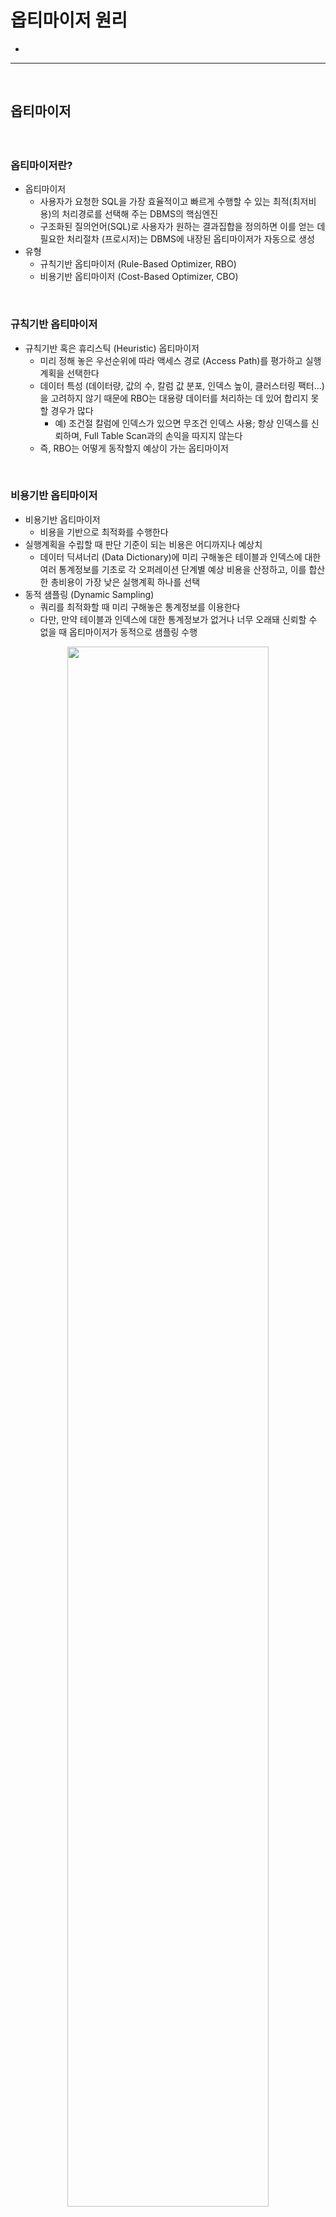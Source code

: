 # 옵티마이저 원리
> 
* 

<hr>
<br>

## 옵티마이저
#### 

<br>

### 옵티마이저란?
* 옵티마이저
  * 사용자가 요청한 SQL을 가장 효율적이고 빠르게 수행할 수 있는 최적(최저비용)의 처리경로를 선택해 주는 DBMS의 핵심엔진
  * 구조화된 질의언어(SQL)로 사용자가 원하는 결과집합을 정의하면 이를 얻는 데 필요한 처리절차 (프로시저)는 DBMS에 내장된 옵티마이저가 자동으로 생성
* 유형
  * 규칙기반 옵티마이저 (Rule-Based Optimizer, RBO)
  * 비용기반 옵티마이저 (Cost-Based Optimizer, CBO)

<br>

### 규칙기반 옵티마이저
* 규칙기반 혹은 휴리스틱 (Heuristic) 옵티마이저
  * 미리 정해 놓은 우선순위에 따라 액세스 경로 (Access Path)를 평가하고 실행계획을 선택한다
  * 데이터 특성 (데이터량, 값의 수, 칼럼 값 분포, 인덱스 높이, 클러스터링 팩터...)을 고려하지 않기 때문에 RBO는 대용량 데이터를 처리하는 데 있어 합리지 못할 경우가 많다
    * 예) 조건절 칼럼에 인덱스가 있으면 무조건 인덱스 사용; 항상 인덱스를 신뢰하며, Full Table Scan과의 손익을 따지지 않는다
  * 즉, RBO는 어떻게 동작할지 예상이 가는 옵티마이저

<br>

### 비용기반 옵티마이저
* 비용기반 옵티마이저
  * 비용을 기반으로 최적화를 수행한다
* 실행계획을 수립할 때 판단 기준이 되는 비용은 어디까지나 예상치
  * 데이터 딕셔너리 (Data Dictionary)에 미리 구해놓은 테이블과 인덱스에 대한 여러 통계정보를 기초로 각 오퍼레이션 단계별 예상 비용을 산정하고, 이를 합산한 총비용이 가장 낮은 실행계획 하나를 선택
* 동적 샘플링 (Dynamic Sampling)
  * 쿼리를 최적화할 때 미리 구해놓은 통계정보를 이용한다
  * 다만, 만약 테이블과 인덱스에 대한 통계정보가 없거나 너무 오래돼 신뢰할 수 없을 때 옵티마이저가 동적으로 샘플링 수행

<div align="center">
  <img width="80%" src="https://github.com/PoSungKim/development_study/assets/37537227/b0eb6d84-1e03-4879-9e8b-870dd920412a">
</div>

* Optimizer
  * Query Transformer
    * 사용자가 던진 SQL을 우선 최적화하기 쉬운 형태로 변환을 시도한다
  * Estimator
    * 쿼리 오퍼레이션 각 단계의 선택도(Selectity), 카디널리티 (Cardinality), 비용 (Cost)을 계산하고, 궁극적으로는 실행계획 전체에 대한 총 비용을 계산
  * Plan Generator
    * 하나의 쿼리를 수행하는 데 있어, 후보군이 될만한 실행계획들을 생성해내는 역할
* 스스로 학습하는 옵티마이저(Self-Learning Optimizer)
  * v$sql, v$sql_plan_statistics, v$sql_plan_statistics_all, v$sql_workarea 등에 SQL 별로 저장된 수많은 런타임 수행 통계를 보면 앞으로 옵티마이저의 발전 방향을 예상 가능
  * 옵티마이저는 지금까지 오브젝트 통계와 시스템 통계로부터 산정한 '예상' 비용만으로 실행계획을 수립했지만 앞으로는 예상치가 빗나갔을 때 이들 런타임 수행 통계를 보고 실행계획을 조정할 수도 있음

<br>

### 옵티마이저 모드 
* 모드 변경 가능 레벨
  * 시스템, 세션, 쿼리
  ```sql
  alter system set optimizer_mode = all_rows; -- 시스템 레벨 변경
  alter session set optmizer_mode = all_rows; -- 세션 레벨 변경
  select /*+ all_rows */ * from t where ...;  -- 쿼리 레벨 변경
  ```
* 모드
  * rule --> RBO
    * RBO 모드
  * all_rows --> CBO
    * 쿼리 최종 결과집합을 끝까지 Fetch하는 것을 전제로, 시스템 리소스 (I/O, CPU, 메모리 등)를 가장 적게 사용하는 실행계획 선택
    * DML 문장은 일부 데이터만 가공하고 멈출 수 없으므로 옵티마이저 모드에 상관없이 항상 all_rows 모드로 작동
      * select 문장도 union, minus 같은 집합(set) 연산자나 for update절을 사용하면 all_rows 모드로 작동
  * first_rows --> RBO + CBO
    * 전체 결과집합 중 일부 로우만 Fetch하다가 멈추는 것을 전제로, 가장 빠른 응답 속도를 낼 수 있는 실행계획을 선택
    * 사용자가 만약 끝까지 Fetch한다면, 오히려 더 많은 리소스를 사용하고 전체 수행 속도도 느려질 수 있다
    * 비용과 규칙을 혼합한 옵티마이저이기 때문에, 규칙에 따르다보면, 손익분기점 (Table Full Scan vs Index Full Scan)을 고려하지 못하고, 무조건 Index Full Scan을 탈 수가 있다
    ```sql
    -- TABLE ACCESS FULL
    select /*+ all_rows */ * from t_emp
    where  sal >= 5000
    order by empno, no;
    ```
    ```sql
    -- INDEX FULL SCAN > TABLE ACCESS BY INDEX ROWID
    select /*+ first_rows */ * from t_emp
    where  sal >= 5000
    order by empno, no;
    ```
  * first_rows_n --> CBO
    * 사용자가 처음 n개 로우만 Fetch하는 것을 전제로, 가장 빠른 응답 속도를 낼 수 있는 실행계획을 선택
    * 세팅 방법
      ```sql
      alter session set optimizer_mode = first_rows_100 -- first_rows_1, first_rows_10, first_rows_100, first_rows_1000
      ``` 
      ```sql
      select /*+ first_rows(100) */ * from t where ...;
      ```
    * CBO이기 때문에, 읽을 데이터가 적을 때는 인덱스, 읽을 데이터가 많을 때는 테이블
      ```sql
      -- Index Full Scan > Table Access By Index Rowid
      select /*+ first_rows(10) */ * from t_emp
      where  sal >= 2000
      order by empno, no;
      ```
      ```sql
      -- Table Access Full > Sort Order By
      select /*+ first_rows(100) */ * from t_emp
      where  sal >= 2000
      order by empno, no;
      ```  
  * CHOOSE
    * 액세스되는 테이블 중 적어도 하나에 통계정보가 있다면 CBO, 그중에서도 all_rows 모드를 선택; 어느 테이블에도 통계정보가 없으면 RBO 선택
* 옵티마이저 모드 선택
  * 과거의 컨벤션 
    * OLTP : first_rows
    * OLAP : all_rows
  * 요즘의 컨벤션
    * OLTP : all_rows
    * OLAP : all_rows
  * OLTP가 all_rows로 바뀐 이유
    * 요즘은 오픈 커서를 사용하지 않고, rownum 등을 활용하여 페이징처리 한다
    * 페이징처리는 전체 결과집합에서 특정 건수만 fetch하는게 아니라, 전체결과집합 자체를 작게 만들어서 모두 fetch하는 형태이기 때문에 all_rows가 적합하다

<br>
<hr>
<br>

## 옵티마이저 행동에 영향을 미치는 요소
#### 

<br>

### SQL과 연산자 형태
* 동일한 결과집합을 갖는 SQL이더라도, 작성된 형태 또는 사용한 연산자 (=, in, like, between, 부등호 등)를 사용했는지에 따라 영향도가 있을 수 있다

<br>

### 인덱스, IOT, 클러스터링, 파티셔닝, MV 등 옵티마이징 팩터
* 동일한 쿼리더라도, 구성도에 따라 실행계획과 성능이 크게 달라진다

<br>

### 제약 설정 : PK, FK, Not Null, Check
* 데이터베이스가 논리적으로 의미 있는 자료만을 포함하도록 하는 데이터 무결성 규칙
  * 개체 무결성 (Entity Integrity)
  * 참조 무결성 (Referential Integrity)
  * 도메인 무결성 (Domain Integrity)
  * 사용자 정의 무결성 (또는 업무 제약 조건) 
* PK 제약과 옵티마이저

  ```sql
  select sum(주문수량), sum(주문금액), count(*), count(distinct 고객번호)
  from   주문
  where  고객번호 in (select 고객번호 from 고객
                    where  가입일자 >= trunc(add_months(sysdate, -12))
  and    주문일자 <= trunc(add_months(sysdate, -1));  
  ```
  
  * 서브쿼리 Unnesting, 수정 가능 조인 뷰 (Updatable Join View)
* FK 제약과 옵티마이저
  * 조인 제거 (Join Elimination), Reference 파티셔닝
* Not Null 제약과 옵티마이저

  ```sql
  select deptno, count(*) from emp group by deptno;
  ```
  
  * deptno 칼럼이 Not Null이고 Index가 있다면, Index Full Scan 혹은 Index Fast Full Scan
  * deptno 칼럼이 Not Null이 아니면, Table Full Scan
* Check 제약과 옵티마이저

  ```sql
  alter table emp modify sal check (sal <= 5000);
  ```
  ```sql
  select * from emp where sal > 5000;
  ```
  ```
  Rows   Row Source Operation
  ----   -------------------------------------------
  0      FILTER
  1        TABLE ACCESS FULL EMP
  ```

<br>

### 옵티마이저 힌트
* 옵티마이저는 아래와 같은 경우가 아니면 힌트를 가장 우선적으로 따른다
  * 문법적으로 맞지 않게 힌트를 기술
  * 잘못된 참조 사용 (없는 테이블이나 별칭)
  * 의미적으로 맞지 않게 힌트를 기술 (unnest와 push_subq 함께 사용)
  * 논리적으로 불가능한 액세스 경로 (등치조건인데 Hash Join 유도, Nullable 칼럼에 인덱스를 통한 전체 건수 count 유도)
  * 버그
* 옵티마지어는 기본적으로 힌트의 내용을 먼저 따르고 남은 부분만을 자신의 판단에 따라 최적화한다

  ```sql
  select /*+ ordered */ count(*)
  from   t1, t2, t3, t4, t5
  where  t1.a = ...;
  ```

<br>

### 통계정보 : 오브젝트 통계, 시스템 통계
* CBO의 모든 판단 기준은 통계정보

<br>

### 옵티마이저 관련 파라미터
* 모든 조건이 동일하나, 오라클 버전을 업그레이드하면 옵티마이저가 다르게 작동할 수 있다
* 옵티마지어 관련 파라미터 

  ```sql
  select name, value, isdefault, default_value
  from   v$sys_optimizer_env;
  ```
  
  ```sql
  alter system set optimizer_features_enable = "9.2.0.4";
  ```

<br>

### DBMS 버전과 종류
* 같은 SQL도 DBMS 종류 (Oracle, SQL Server, Sybase, DB2)에 따라 내부적으로 처리하는 방식이 다르다

  ```sql
  select max(empno) from emp;
  ```
  
  ```sql
  select min(empno) mn, max(empno) mx from emp;
  ```

* M쪽 집합을 기준으로 1쪽 집합과 Outer조인하면 결과 건수는 M쪽 힙합으로 고정된다
  * 조인 조인 외에 어디에도 1쪽 집합을 참조하지 않는다면 1쪽 집합과는 조인 액세스를 하지 않아도 된다
    * 1쪽 테이블 조인 칼럼에 PK가 설정돼 있어야 하는 조건이 붙는다
  * 이런 기능이 Join Elimination, Table Elimination

  ```sql
  select e.empno, e.ename, e.sal, e.hiredate
  from   emp e, dept d
  where  d.deptno(+) = e.deptno;
  ```

  ```
  Rows   Row Source Operation
  ----   -------------------------------------------
  14     TABLE ACCESS FULL EMP
  ```
  
<br>
<hr>
<br>

## 옵티마이저의 한계
#### 옵티마이저가 절대 완벽할 수 없으며, 여러 가지 제약과 한계점들을 극복하며 발전해 나가는 과정 속에 있다

<br>

### 자동 튜닝 옵티마이저
* 온라인 (런타임) 옵티마이저 vs 오프라인 (자동 튜닝) 옵티마이저
  * 온라인 : 보통 아는 옵티마이저
  * 오프라인 : 통계를 분석하고, SQL 프로파일링 (Profiling)을 실시하며, 액세스 경로 및 SQL 구조 분석을 통해 SQL 튜닝 실시
* 자동 튜닝 옵티마이저는 동적 샘플링을 통해 부가적인 정보를 수집하고,부분적인 실행을 통해 에측치를 검증함으로써 잘못된 정보를 조정한다
  * 다만, 런타임 오티마이저보다 보다 긴 시간 (10분 정도)가 소요되기 때문에, OLTP 환경에서는 도입되기 어렵다

<br>

### 부족한 옵티마이징 팩터
* 옵티마이저는 주어진 환경에서 최선을 다할 뿐 적절한 옵티마이징 팩터를 제공하는 것은 개발자의 몫

<br>

### 부정확한 통계
* 현실적으로 100% 정확한 통계를 유지하기는 어렵다
  * 샘플링 방식, 칼럼 분포도, 통계 수집 주기 등 고려 필요
  
<br>

### 히스토그램의 한계
* 히스토그램 버킷 개수가 254개까지만 허용된다는 점도 옵티마이저에겐 중요한 제약사항
  * 높이균형 (height-balanced) 히스토그램을 사용하게 되므로 발생 빈도가 낮은 값들 (non-popular value)에 대한 정확한 분포를 반영할 수 없다

<br>

### 바인드 변수 사용 시 균등분포 가정
* 칼럼 히스토그램이 잇으면 옵티마이저가 그것을 가지고 조건절에 대한 선택도를 구한다
* 다만, 바인드 변수를 사용한 SQL에서는 옵티미이저가 균등분포를 가정하고 계산하기 때문에 무용지물이 된다
* 특히, OLTP 환경에서는 라이브러리 캐시를 피하기 위해 바인드 벼수를 적극 사용하는 것이 필수 권고사항이기 때문에, 바인드 변수를 사용해야 한다 

<br>

### 결합 선택도 산정의 어려움
* 조건절 칼럼이 서로 상관관계에 있으면 정확한 데이터 분포와 카디널리티를 산정하기 어렵다
  ```sql
  select * from 사원 where 직급 = '부장' and 연봉 >= 5000;
  ```
* 통계
  * 직급
    * 부장, 과장, 대리, 사원 (25%)
  * 연봉
    * >= 5000 (10%)
  * 추정치
    * 상단 쿼리의 조건에 부합하는 사원 수를 25(1000 * 0.25 * 0.1)명으로 추정한다
  * 실제값
    * 연봉 5000만원 이상의 사원들은 모두 부장으로 실제로는 10(1000 * 0.1)명이었다
* 고민 포인트
  * 조합이 기하급수적으로 증가하기 때문에 모든 칼럼 간 상관관계와 결합 선택도를 미리 저장하는 것은 불가능하다
  * 다만, 11g부터는 사용자가 지정한 칼럼들에 대해 결합 선택도를 미리 수집해 두는 기능을 제공하기 시작했다

<br>

### 비현실적인 가정
* 비현실적 가정 예시
  * Single Block I/O와 Multiblock I/O 비용을 같게 평가
  * 다른 세션이나 다른 쿼리문에 의해 데이터 블록들이 이미 버퍼 캐시에 캐싱돼 있을 가능성을 배제
* 보정 파라미터
  * optimizer_index_caching
  * optimizer_index_cost_adj

<br>

### 규칙에 의존하는 CBO
* 비용기반 옵티마이저라 하더라도 부분적으로 규칙에 의존한다
  * 원격 (remote) 테이블이나 External 테이블에 대해서는 카디널리티, 평균 행 길이, 블록 수, 그리고 각종 인덱스 관련 통계항목들에 대해 고정된 상수 값을 사용한다
  * 옵티마이저 모드를 first_rows로 설정했을 때, order by 소트를 ㅐ체할 인덱스가 있으면 무조건 인덱스를 사용하는 것도 좋은 예시
* 알파벳순 인덱스 선택 규칙
  * t_x01, t_x02의 예상 비용이 동일하다면, 옵티마이저는 이름순으로 t_x01을 택한다
  ```sql
  create table t
  as
  select rownum a, rownum b from dual
  connect by level <= 10000;

  create index t_x01 on t(a);

  create index t_x02 on t(b);

  exec dbms_stats.gather_table_stats(user, 't');
  ```
  ```sql
  set autotrace traceonly exp
  select * from t where a = 1 and b = 1;
  ```
  ```
  Id     Operation
  ----   -------------------------------------------
  0      SELECT STATEMENT
  1        TABLE ACCESS BY INDEX ROWID (T)
  2          INDEX RANGE SCAN (T_X01)
  ```
  ```sql
  alter index t_x01 rename to t_x03;
  select * from t where a = 1 and b = 1;
  ```
  ```
  Id     Operation
  ----   -------------------------------------------
  0      SELECT STATEMENT
  1        TABLE ACCESS BY INDEX ROWID (T)
  2          INDEX RANGE SCAN (T_X02)
  ```
  * ORDER_PK, ORDER_N01의 예상 비용이 동일하다면, 옵티마이저는 이름순으로 ORDER_N01을 택한다
  ```
  ORDER_PK : 고객번호 + 주문일자
  ORDER_N01 : 고객번호 + 배송일자
  ```
  ```sql
  where 고객번호 = :cust_no
  and   주문일자 = :ord_dt
  ```

<br>

### 하드웨어 성능 특성 
* 옵티마이저는 기본적으로 옵티마이저 개발팀이 사용한 하드웨어 사양에 맞추져 있다
  * 따라서, 실제 운영 시스템의 하드웨어 사양이 그것과 다를 때 옵티마이저가 잘못된 실행계획을 수립할 가능성이 높아진다
* 이를 해결하고자, 오라클 i9부터 시스템 통계를 수집하는 기능이 도입되었다
* 동적 실시간 최적화 (Dynamic Runtime Optimizations)
  * 하드웨어 성능 특성을 반영한 실행계획을 수립하더라도, 쿼리가 수행되는 당시의 시스템 부하 정도에 따라서 최적이 아닐 수 있다
  * 따라서, 시스템 부하에 따라 실행전략을 동적으로 조정하는 최적화 기법이 도입되고 있다
    * 쿼리가 수행되는 시점의 시스템 상태에 따라 하드웨어 리소스(CPU와 메모리)를 적절히 배분해 주는 것에 있다
    * 예시)
      * 시스템 부하 정도에 따라 병렬 쿼리의 프로세스 개수를 오라클이 동적으로 조절해 주는 기능
      * 9i부터 PGA 메모리 크기를 자동으로 조절해 주는 기능
      * 10g부터 SGA를 구성하는 서브 메모리 영역을 자동으로 조절해 주는 기능
  * 쿼리 최적화 : 단일 SQL문 성능 최적화
  * 동적 실시간 최적화 : 수많은 SQL이 동시에 수행되는 환경에서 시스템 전체 최적화

<br>
<hr>
<br>

## 통계정보 I
#### 실행계획을 수립할 때 CBO는 SQL 문장에서 액세스할 데이터 특성을 고려하기 위해 통계를 이용한다

<br>

### 테이블 통계
```sql
analyze table emp compute statistics for TABLE;
analyze table emp estimate statistics sample 5000 rows for TABLE;
analyze table emp estimate statistics sample 50 precent for TABLE;
```
* compute : 전수조사
* estimate : 표본조사

<br>

### 인덱스 통계 
* 기존 인덱스 및 테이블 케이스)
```sql
analyze INDEX emp_pk compute statistics;
analyze table emp compute statistics for ALL INDEXES;
analyze table emp compute statistics for TABLE for ALL INDEXES;

select *
from   dba_tables
where  owner = 'SCOTT'
and    table_name = 'EMP;
```
* 최초 생성 및 재성생 케이스)
```sql
create index emp_ename_idx on emp(ename) COMPUTE STATISTICS;
alter  index emp_ename_idx rebuild COMPUTE STATISTICS;

select *
from   dba_tables
where  owner = 'SCOTT'
and    table_name = 'EMP
and    index_name = 'EMP_PK';
```

<br>

### 칼럼 통계 
```sql
analyze table emp compute statistics for ALL COLUMNS SIZE 254;
analyze table emp compute statistics for COLUMNS ENAME SIZE 10, SAL SIZE 20;
analyze table emp compute statistics for COLUMNS SIZE 20 ENAME, SAL, HIREDATE;
```
```sql
analyze table emp compute statistics
for table
for all indexes
for all indexed columns size 254;
```
```sql
select *
from   dba_tables
where  owner = 'SCOTT'
and    table_name = 'EMP
and    index_name = 'EMP_PK';
```
 
<br>

### 시스템 통계
* 시스템 통계를 제대로 활용하려면 Workload 시스템 통계가 바람직하지만, 이를 수집하기 어려운 환경에서는 NoWorkLoad 시스템 통계를 사용한다
  * Workload 시스템 통계 : 실제 애플리케이션에서 발생하는 부하를 기준으로 각 항목의 통계치 측정
  * NoWorkLoad 시스템 통계 : 모든 데이터파일 중에서 오라클이 무작위로 I/O를 발생시켜 통계 수집
  * 즉, Workload/NoWorkLoad 시스템 통계 : 모두 시스템 부하가 있는 상태에서 수집되는 것이 바람직
* 항목
  * CPU 속도
  * 평균적인 Single Block I/O 속도
  * 평균적인 Multiblock I/O 속도
  * 평균적인 Multiblock I/O 속도
  * I/O 서브시스템의 최대 처리량 (Throughput)
  * 병렬 Slave의 평균적인 처리량 (Throughput)
  ```sql
  select sname, pname, pval1, pval2 from sys.aux_stats$;
  ```
* Workload 시스템 통계
  * 9i에서 도입된 Workload 시스템 통계 : 애플리케이션으로부터 일정 시간 동안 발생한 시스템 부하를 측정/보관함으로써 그 특성을 최적화 과정에 반영할 수 있게 한 기능
  * Workload 시스템 통계 수집 전략이 중요
    * 대표성 있는 시간대를 선택해 현 운영 서버에서 실제로 수집한 시스템 통계를 테스트 서버로 Export/Import 하고서 개발을 진행하면 된다

| 통계항목 | 설명                                                                                |
|----------|-------------------------------------------------------------------------------------|
| cpuspeed | 현재 시스템에서 단일 CPU가 초당 수행할 수 있는 표준 오퍼레이션 개수 (단위: 백만/초) |
| sreadtim | 평균적인 Single Block I/O 속도 (단위: ms = 1/1000초)                                |
| mreadtim | 평균적인 Multiblock I/O 속도 (단위: ms = 1/1000초)                                  |
| mbrc     | Multiblock I/O 방식을 사용할 때 평균적으로 읽은 블록 수                             |
| maxthr   | I/O 서브시스템의 최대 처리량 (단위: 바이트/초)                                      |
| slavethr | 병렬 Slave의 평균적인 처리량(단위: 바이트/초)                                       |

* NoWorkload 시스템 통계
  * Workload 시스템 통계가 수집되기 전까지 반영되는 NoWorkload 시스템 통계의 추정값
    * cpuspeed = cpuspeednw
    * mbrc = db_file_multiblock_read_count
    * sreadtim = ioseektim + db_block_size / iotfrspeed
    * mreadtim = ioseektim + mbrc * db_block_size / iotfrspeed
   
| 통계항목   | 기본 값                             | 설명                                                                                                                                                                                                                                                                    |
|------------|-------------------------------------|-------------------------------------------------------------------------------------------------------------------------------------------------------------------------------------------------------------------------------------------------------------------------|
| cpuspeednw | 데이터베이스 최초 기동 시 측정된 값 | NoWorkload 상태에서 측정된 CPU 속도 (단위: Millions/sec)                                                                                                                                                                                                                |
| ioseektim  | 10ms                                | I/O Seek Time을 뜻하며 데이터를 읽으려고 디스크 헤드(head)를 옮기는 데 걸리는 시간을 나타낸다. 대개 5~15 ms의 수치를 보이며, 디스크 회전 속도와 디스크 또는 RAID 스팩에 따라 달라진다. <br><br>io seek time = seek time + latency time + operating system overhead time |
| iotfrspeed | 4096 bytes/ms                       | I/O Transfer 속도를 뜻하며, 하나의 OS 프로세스가 I/O 서브시스템으로부터 데이터를 읽는 속도를 나타낸다. 이 값은 초당 몇 MB에서 수 백 MB까지 아주 다양하다.                                                                                                               |


<br>
<hr>
<br>

## 카디널리티
#### 데이터 딕셔너리에 저장된 통계정보를 사용하는 옵티마이저
#### 인덱스, 클러스터 등 옵티마이징 팩터가 동일한 상황에서 CBO 행동에 결정적 영향을 주는 요소는 무엇보다 통계정보

<br>

### 선택도
* 선택도 
  * 전체 대상 레코드 중에서 특정 조건에 의해 선택될 것으로 예상되는 레코드
  ```
  선택도 > 카디널리티 > 비용 > 액세스 방식, 조인 순서, 조인 방법 등 결정
  ```
* 히스토그램 없이 등치 (=) 조건에 대한 선택도 구하는 공식
  ```
  선택도 = 1 / Distinct Value 개수 = 1 / num_distinct
  ```
* 히스토그램 없이 부등호, between 같은 범위검색 조건에 대한 선택도를 구하는 공식 (상수 조건)
  ```
  선택도 = 조건절에서 요청한 값 범위 / 전체 값 범위
  ```
* 값 범위는 칼럼 통계에서 수집된 high_value, low_value, num_distinct 등을 이용해 구한다 (dba_tab_col_statistics)

  | num_rows | num_distict | low_value | high_value |
  |----------|-------------|-----------|------------|
  | 1000000  | 100         | 1         | 1000       |

<br>

### 카디널리티
* 카디널리티
  * 특정 액세스 단계를 거치고 나서 출력될 것으로 예상되는 결과 건수
  ```
  카디널리티 = 총 로우 수 * 선택도
  ```
  * 칼럼 히스토그램 없을 때
  ```
  카디널리티 = 총 로우 수 * 선택도 = num_rows / num_distinct
  ```
* 통계
  * 테이블 통계 (num_rows) : dba_tables, dba_tab_statistics
  * 칼럼 통계 (num_distinct) : dba_tab_columns, dba_tab_col_statistics
* 선택도 및 카디널리티 계산식 테스트
  * 칼럼 히스토그램을 생성하지 않은 상태
    ```sql
    explain plan for
    select * from t_emp where job = 'SALESMAN';
    ```
    ```
    Id     Operation              Name    Rows
    ----   --------------------   -----   ------
    0      SELECT STATEMENT               200
    1        TABLE ACCESS FULL    T_EMP   200
    ```
    * 히스토그램이 없으므로 평균적인 칼럼 분포를 가정해 정해진 계산식에 따라 선택도와 카디널리티 계산
  * 칼럼 히스토그램이 생성되어 있는 상태
    * 바인드 변수를 사용하지 않은 경우
      ```sql
      explain plan for
      select * from t_emp where job = 'SALESMAN';
      ```
      ```
      Id     Operation              Name    Rows
      ----   --------------------   -----   ------
      0      SELECT STATEMENT               400
      1        TABLE ACCESS FULL    T_EMP   400
      ```
      * 히스토그램이 있으므로 공식에 의존하지 않고 미리 구해놓은 히스토그램을 이용하여 선택도와 카디널리티 계산
    * 바인드 변수를 사용한 경우
      ```sql
      explain plan for
      select * from t_emp where job = :job;
      ```
      ```
      Id     Operation              Name    Rows
      ----   --------------------   -----   ------
      0      SELECT STATEMENT               200
      1        TABLE ACCESS FULL    T_EMP   200
      ```
      * 히스토그램이 있더라도 바인드 변수를 사용하면 평균적인 분포를 가정해 카디널리티 계산

<br>

### NULL 값을 포함할 때
* 오라클에서 (=) 등치조건을 사용하면, Null 값은 항상 미포함된다
  ```sql
  select * from t_emp where job is null; 
  select * from t_emp where job = null;  -- 결과집합은 항상 공집합
  ```
* 따라서, 바인드 변수를 사용하는 쿼리에서도 Null 값은 항상 미포함된다
  ```sql
  select * from t_emp where job = :job;
  ```
* (=) 등기조건에서의 선택도 계산
  ```sql
  select num_nulls, num_distinct
  from   user_tab_columns
  where  table_name = 'T_EMP' and column_name = 'JOB';
  ```
  ```
  선택도 = (1 / num_distinct) * ((num_rows - num_nulls) / num_rows)
  카디널리티 = 총 로우 수 * 선택도
  ```
  ```sql
  explain plan for
  select * from t_emp where job = :job;
  ```
  ```
  Id     Operation              Name    Rows
  ----   --------------------   -----   ------
  0      SELECT STATEMENT               100
  1        TABLE ACCESS FULL    T_EMP   100
  ```

<br>

### 조건절이 두 개 이상일 때
* 조건절이 두 개 이상일 때, 각 칼럼의 선택도와 전체 로우 수를 곱해주면 카디널리티가 나온다
```sql
explain plan for
select * from t_emp where job = :job and deptno = :deptno;
```
```
카디널리티 = 각 칼럼의 선택도 * 전체 로우 수
        = 0.1 * 0.33 * 1000
        = 33
```

<br>

### 범위검색 조건일 때
* 옵티마이저는 조건절에서 요청한 범위에 속한 값들이 전체 값 범위에 고르게 분포돼 있음을 가정한다
  ```
  선택도 = 조건절에서 요청한 값 범위 / 전체 값 범위
  ```
* 고른 분포도를 기준으로 실행계획의 결과집합 rows 개수를 판단한다
  ```sql
  create table t
  as
  select   rownum no1
         , case when rownum <= 1000 or rownum > 9000 then rownum else 5000 end no2
  from     dual
  connect by level <= 10000;
  ```
  ```sql
  select * from t where no2 between 3000 and 4000;
  ```
  ```
  Id     Operation              Name    Rows
  ----   --------------------   -----   ------
  0      SELECT STATEMENT               1010
  1        TABLE ACCESS FULL    T       1010
  ```

<br>

### Cardinality 힌트를 이용한 실행계획 제어
* 옵티마이저가 계산한 카디널리티가 부정확할 때는 힌트를 이용해 사용자가 직접 카디널리티 정보 제공 가능
  * dept 테이블의 카디널리티가 (4)이고, emp 테이블의 카디널리티가 (14)라고 판단이 되어 Build Input으로 dept가 선택되는 예시)
    ```sql
    select /*+ use_hash(d e) */ * from dept d, emp e
    where  d.deptno = e.deptno;
    ```
  * 하지만, 실제로는 dept 테이블의 카디널리티가 (16)이기에, dept 테이블을 Build Input으로 설정하도록 유도하고 싶을 때, `cardinality(테이블명 카디널리티)` 힌트 사용 가능
    ```sql
    select /*+ use_hash(d e) cardinality(d 16) */ * from dept d, emp e
    where  d.deptno = e.deptno;
    ```
    ```
    Id     Operation              Name    Rows
    ----   --------------------   -----   ------
    0      SELECT STATEMENT               56
    1        HASH JOIN                    56
    2          TABLE ACCESS FULL  EMP     14
    3          TABLE ACCESS FULL  DEPT    16
    ```
    ```sql
    select /*+ use_hash(d e) opt_estimate(table, d, scale_rows=4) */ *
    from dept d, emp e
    where  d.deptno = e.deptno;
    ```

<br>
<hr>
<br>

## 히스토그램
#### 히스토그램이 없는 상황과 있는 상황에서 옵티마이저가 선택도와 카디널리티를 구하는 원리에 대한 이해 필요

<br>

### 히스토그램 유형
* 오라클이 사용하는 히스토그램 유형
  * 도수분포 (Frequency) 히스토그램
  * 높이균형 (Height-Balanced) 히스토그램
* 히스토그램 생성하기 위해서는 칼럼 통계 수집 시 버킷 개수를 2 이상으로 지정
  * FREQUENCY : 값별로 빈도수를 저장하는 도수분포 히스토그램 (값의 수 = 버킷 개수)
  * HEIGHT-BALANCED 각 버킷의 높이가 동일한 높이균형 히스토그램 (값의 수 > 버킷 개수)
  * NONE : 히스토그램을 생성하지 않은 경우
  ```sql
  for columns SIZE 10 col1, col2, col3
  ```
  ```sql
  dba_histogram, dba_tab_histograms, dba_tab_columns
  ```
* 예시 데이터 분포도
  ```sql
  create sequence seq;
  
  create table member( memb_id number, age number(2) );
  
  exec dbms_random.seed(0);
  
  insert into member(memb_id, age)
  select seq.nextval, dbms_random.value(1, 19) from dual connect by level <= 50;
  
  ...
  
  ```
  | 연령대      | 인원수  |
  |-----------|--------|
  | 10대 이하   | 50     |
  | 20대       | 270    |
  | 30대       | 330    |
  | 40대       | 1200   |
  | 50대       | 100    |
  | 60대 이상   | 50     |
  
<br>

### 도수분포 히스토그램
* value-based 히스토그램, 값별로 빈도수 (frequency number)를 저장하는 히스토그램
* 사용자가 요청한 버킷 개수가 칼럼이 가진 값의 수보다 많거나 같을 때 사용된다
  * 최대 254개의 버킷만 허용 가능
    ```sql
    -- 2000 89
    select count(*), conut(distinct age) from member;
  
    -- 89 89 FREQUENCY
    select num_distinct, num_buckets, histogram
    from   user_tab_col_statistics
    where  table_name = 'MEMBER'
    and    column_name = 'AGE'
    ```
  * dba/all/user_histograms 뷰 칼럼
    ```
    endpoint_value : 버킷에 할당된 칼럼 값
    endpoint_number : endpoint_value로 정렬했을 때, 최소 값부터 현재 값까지의 누적수량
    ```
* 도수분포 히스토그램은 값별로 빈도수를 미리 계산해 두는 방식
  * 미리 계산된 값들을 조건절에 맞춰서 사용하여 카디널리티를 쉽고 정확하게 계산할 수 있다
  * 다만, 시스템 자원에 한계 (ex : `고객명` - `1000만 NDV 값`)가 있을 때는 `높이군형 히스토그램`을 사용한다

<br>

### 높이균형 히스토그램
* equi-depth 히스토그램, 칼럼이 가진 값의 수보다 적은 버킷을 요청할 때 생성되는 히스토그램
  * dba/all/user_histograms 뷰 칼럼
    ```
    endpoint_number : 버킷 번호
    endpoint_value : 버킷이 담당하는 가장 큰 값
    ```
  * popular value에 대한 카디널리티를 구할 때만 버킷에 의한 계산 사용
  * non-popular value에 대한 카디널리티는 미리 구해 놓은 density 값 사용
* popular value에 대한 선택도/카디널리티 계산
  * 계산식
    ```
    선택도 = (조건절 값의 버킷 개수) / (총 버킷 개수)
    카디널리니티 = 총 로우 수 * 선택도
              = 총 로우 수 * (조건절 값의 버킷 개수) / (총 버킷 개수)
              = 2000 * 10 / 20
              = 1000
    ```
* non-popular value에 대한 선택도/카디널리티 계산
  * 미리 구해놓은 density 값 사용
    ```
    카디널리티 = 총 로우 수 * 선택도 = 총 로우 수 * density
    ```
  * density
    * 해당 칼럼을 (=) 등치 조건으로 검색할 때의 선택도를 미리 구해 놓은 값
    * 히스토그램이 없을 때
      ```
      density = 1 / num_distinct
      ```
    * 높이균형 히스토그램일 때
      ```
      density = sum(모든 non-popular value 빈도수) / { (null을 제외환 총 로수 수) * sum(모든 non-popular value 빈도수) }
      ```
    * 도수분포 히스토그램일 때
      ```
      density = 1 / (2 * (null을 제외한 총 로우 수))
      ```

<br>

### 바인드 변수 사용 시 카디널리티 계산
* 바인드 변수를 사용하면, 최초 수행할 때 최적화를 거친 실행계획을 캐시에 적재하고 실행시점에는 그것을 그대로 가져와 값만 다르게 바인딩하면서 반복 재사용한다
  * 변수를 바인딩하는 시점이 (최적화 시점보다 나중인) 실행시점이다
  * 즉, SQL을 최적화하는 시점에 조건절 칼럼의 데이터 분포를 활용하지 못한다는 문제점 발생
* 따라서, 바인드 변수를 사용할 때 옵티마이저는 평균 분포를 가정한 실행계획을 생성한다
  * 다만, 평균 분포가 실제 실행시점에서 최적이 아닌 경우에 문제가 발생할 수 있다
  * 특히 부등호 혹은 Between 같은 범위검색조건을 사용할 때 문제 발생 가능하다
* = 조건일 때
  * 히스토그램이 없을 때 : 1 / num_distinct
  * 도수분포 히스토그램 : 1 / num_distinct
  * 높이균형 히스토그램 : density
* 범위검색 조건일 때
  * 범위검색 조건이 사용되면 옵티마이저는 고정된 규칙으로 선택도를 추정
  * 파션 테이블을 쿼리할 때 파티션 레벨 통계정보를 이용하지 못하는 것도 바인드 변수의 대표적인 부작용 중 하나

  | 조건절                       | 선택도 |
  |------------------------------|--------|
  | 번호 > :no                   | 5%     |
  | 번호 < :no                   | 5%     |
  | 번호 >= :no                  | 5%     |
  | 번호 <= :no                  | 5%     |
  | 번호 between :no1 and :no2   | 0.25%  |
  | 번호 > :no1 and 번호 <= :no2 | 0.25%  |
  | 번호 >= :no1 and 번호 < :no2 | 0.25%  |
  | 번호 > :no1 and 번호 < :no2  | 0.25%  |

<br>

### 결합 선택도
* 동적 샘플링 (Dynamic Sampling)
  * 오라클 9i부터, 소량의 데이터 샘플링을 통해 where 조건절에 사용된 두 개 이상 칼럼의 결합 분포를 구하는 기능으로서, 동적 샘플링 레벨을 4 이상으로 설정할 때만 작동
    ```sql
    select /*+ dynamic_sampling(4) */ * from 사원
    where  급여 >= 2000
    and    상여 >= 200;
    ```
* 다중 칼럼 통계 (Multi-column Statistics)
  * 오라클 11g부터, 확장형 통계 (extended statistics)를 통해 다중 칼럼에 대한 히스토그램을 구하는 기능 
    ```sql
    var ret varchar2(30);
    exec :ret := dbms_stats.create_extended_stats(user, '사원', '(급여, 상여)');
    print :ret;
    ```
    ```sql
    select extension_name, extension
    from   dba_stat_extensions
    where  owner = user
    and    table_name='사원';
    ```

<br>
<hr>
<br>

## 비용
#### 오라클 옵티마이저가 사용하는 비욜 모델 = { I/O 비용 모델, CPU 비용 모델 }

<br>

### 비용
* 파라미터 : _optimizer_cost_model
  * IO : I/O 비용 모델
  * CPU : CPU 비용 모델
  * CHOOSE : 시스템 통계가 있으면 CPU 비용 모델, 없으면 I/O 비용 모델
* 10g부터는 관리자가 Workload 시스템 통계를 생성하지 않더라도 CPU 비용 모델이 선택되도록 하려고 NoWorkload 시스템 통계를 추가로 도입
* 쿼리 레벨 힌트
  * cpu_costing
  * no_cpu_costing

<br>

### I/O 비용 모델
* I/O 비용 모델에서의 비용
  * 디스크 I/O Call 횟수 (논리적/물리적으로 읽은 블록 개수가 아닌 I/O Call 횟수)
* 인덱스를 경유한 테이블 액세스 비용
  * 인덱스를 경유한 테이블 액세스 시에는 Single Block I/O 방식 사용
    ```sql
    create table t as select * from all_objects;

    create index t_owner_idx on t(owner);

    begin
      dbms_stats.gather_table_stats(user, 'T', method_opt => 'for all columns size 1');
    end;

    alter session set "_optimizer_cost_model" = io;

    set autotrace traceonly exp;

    select /*+ index(t) */ * from t where owner = 'SYS';
    ```
    ```
    Id     Operation              Name          Rows     Cost
    ----   --------------------   -----------   ------   ------
    0      SELECT STATEMENT                     2385     70
    1        TABLE ACCESS FULL    T             2385     70
    2          INDEX RANGE SCAN   T_OWNER_IDX   2385     6    
    ```
    * 옵티마이저 산정 쿼리 수행 비용
      * 인덱스 스캔 단계 : 6
      * 테이블 액세스 단계 : 70 (= 64 + 6)
        * 64번의 Single Block I/O Call이 발생할 것으로 옵티마이저가 예상
        * 이미 인덱스 스캔 단계에서 카디널리티가 2385이면, 그만큼 테이블 Random 액세스가 발생해야 하지만, I/O Call이 64번만 발생한 이유는 `클러스터링 팩터`가 비용 계산식에 고려되었기 때문
    ```
    비용 = blevel +                       -- 인덱스 수직적 탐색 비용
          (리프 블록 수 * 유효 인덱스 선택도) + -- 인덱스 수평적 탐색 비용
          (클러스터링 팩터 * 유효 테이블 선택도) -- 테이블 Random 액세스 비용    
    ```
    * blevel : 리프 블록에 도달하기 전에 읽게 될 브랜치 블록 개수
    * 유효 인덱스 선택도 : 전체 인덱스 레코드 중에서 조건절에 만족하는 레코드를 찾기 위해 스캔할 것으로 예상되는 리프 블록 비율(%)
      * `인덱스 Access Predicate`에 의해 결정
    * 유효 테이블 선택도 : 전체 레코드 중에서 인덱스 스캔을 완료하고서 최종적으로 테입르을 방문할 것으로 예상되는 테이블 블록 비율(%)
      * `인덱스 Access Predicate`와 `Filter Predicate`에 의해 결정
    * 클러스터링 팩터 : 인덱스를 경유해 전체 로우를 액세스할 때 읽힐 것으로 예상되는 테이블 블록 개수
    * (최종) 테이블 선택도
      * 테이블 Filter Predicate까지 포함한 모든 조건절에 의해 결정
  * 인덱스 Access Predicate이 아니라, 인덱스 Filter Predicate로 포함되는 이유
    * 좌변 칼럼을 가공한 조건절
    * 왼쪽 % 또는 양쪽 % 기호를 사용한 like 조건절
    * 같은 칼럼에 대한 조건절이 두 개 이상일 때, 인덱스 액세스 조건으로 선택되지 못한 다른 조건절
* Full Scan에 의한 테이블 액세스 비용
  * 테이블을 Full Scan할 때는 HWM 아래쪽 블록을 순차적으로 읽어 들이는 과정에서 발생하는 I/O Call 횟수로 비용을 계산한다
  * Full Scan할 때는 한 번의 I/O Call로써 여러 블록을 읽어 들이는 Multiblock I/O 방식을 사용한다
    * 따라서, 총 블록 수를 db_file_multiblock_read_count 파라미터로 나눈 만큼 I/O Call이 발생해야 한다
* I/O 비용 모델의 비현실적인 가정
  * 디스크 I/O Call 횟수로써 테이블 액세스 비용을 평가한다는 데에는 아래 두 가지 중요한 의미가 내포되어 있다
    * Single Block I/O와 Multiblock I/O는 비용이 같다
    * 캐싱 효과를 전혀 고려하지 않는다
  * 상단의 두 가정을 비현실적이기 때문에, 2개의 파라미터가 제공되기 시작했다 (optimizer_index_cost_adj, optimizer_index_caching)
* optimizer_index_cost_adj
  * 인덱스 탐색 비용을 조정할 때 사용하는 파라미터
    * Single Block Read 방식으로 한 블록을 읽는 비용과 Multiblock Read 방식으로 여러 블록을 읽는 비용의 비율을 결정한다
    * 100 : 동일하게 평가
    * 25 : Single Block Read 방식 비용이 Multiblock Read 방식 비용의 25%로 평가
* optimizer_index_caching
  * NL 조인에서 Inner 쪽 인덱스 블록이 캐싱돼 있을 가능성을 옵티마이저에게 알려주는 파라미터
    * 0 : 옵티마이저는 NL 조인 시 Inner 테이블 쪽 인덱스 블록을 매번 디스크에서 읽는다고 가정
    * 100 : 옵티마이저는 NL 조인 시 Inner 테이블 쪽 인덱스 블록을 매번 캐싱된 인덱스 블록에서 읽는다고 가정
  * N-List Iterator 방식으로 인덱스를 탐색할 때 읽게 되는 인덱스 블록 액세스 비용에도 영향을 미친다

<br>

### CPU 비용 모델
* 모든 데이터베이스 오퍼레이션은 CPU를 사용하며, 경우에 따라서 I/O 보다 성능에 더 큰 영향을 끼치기도 한다
  * 해시 조인할 때, 해시 체인에 달린 레코드가 많아 해시 체인을 스캔하는 부하가 심할 때
  * 캐싱된 블록을 반복적으로 읽는데, 한 블록 내에서 매번 비효율적으로 많은 레코드를 스캔할 때
  * 버퍼를 Pin한 상태에서 같은 블록을 반복 액세스할 때
  * 다량의 레코드를 읽으면서 건건이 여러 개의 사용자 정의 함수를 반복 호출할 때
  * 메모리 소트를 반복할 때
* 아래의 경우에도 CPU 사용량이 증가한다
  * 조건절 개수가 아주 많을 때
  * 조건절이나 select-list에 연산 집약적인 작업을 많이 포함할 때
* I/O 뿐만 아니라 CPU 리소스 사용량까지 비용 계산식에 포함하는 새로운 비용 모델, CPU 비용 모델이 나오면서 CBO가 이전보다 더 나은 실행계획을 수립할 수 있게 되었다
  ```
  Cost = (#SRds * sreadtim +
          #MRds * mreadtim +
          #CPUCycles / cpuspeed
         ) / sreadtim
  ```
  * I/O 시간과 CPU 연산 시간을 더한 값을 sreadtim으로 나눔으로써 Single Block I/O에 소요되는 시간과의 상대적인 시간 비용으로 표현했다는 것이다
    * #SRds : Single Block I/O 요청 횟수
    * #MRds : Multi Block I/O 요청 횟수
    * #CPUCycles : 쿼리 수행에 필요한 CPU 싸이클 수
    * sreadtim : Single Block I/O에 쇼요되는 시간 (ms)
    * mreadtim : Multi Block I/O에 쇼요되는 시간 (ms)
    * cpuspeed : 초당 처리할 수 있는 CPU 싸이클 수
  * ex : 10) 10번의 Single Block I/O를 수행하는 만큼의 시간이 걸릴 것임을 의미
* I/O 비용
  * #SRds * sreadtim
  * #MRds * mreadtim
* CPU 비용
  * #CPUCycles / cpuspeed

<br>
<hr>
<br>

## 통계정보 II
#### 실제 통계정보를 수집하고 관리해야 할 DB 관리자들이 세울 수 있는 효과적인 통계정보 수집 전략에 대한 내용

<br>

### 전략적인 통계수집 정책의 필요성
* CBO 능력을 최대한 끌어 올리는 핵심 요소
  * 통계정보
* DB 관리자의 핵심 역할은 통계정보 관리
  * 통계정보 수집 정책을 세우고, 그에 따라 토계정보를 안정적으로 운영/관리하는 것
* 통계정보 수집 시 고려사항 (가장 짧은 시간 내에 꼭 필요한 만큼만 데이터를 읽어 충분한 신뢰수준을 갖춘 안정적인 통계정보를 옵티마이저에게 제공 필요)
  * 시간 : 부하가 없는 시간대에 가능한 빠르게 수집을 완료해야 함
  * 샘플 크기 : 가능한 적은 양의 데이터를 읽어야 함
  * 정확성 : 전수 검사할 때의 통계치에 근접해야 함
  * 안정성 : 데이터에 큰 변화가 없는 매번 통계치가 바뀌지 않아야 함
* 주기적으로 통계 수집하면서 안정적이어야 최적
  * 통계정보를 주기적으로 수집하면서도 안정적으로 운영되는 시스템이야말로 최적
* 통계 수집 정책 수립은 필수
  * 운영 DB에서 수집한 통계정보를 개발 DB에도 반영한 상태에서 개발을 진행해야 하며, 프로그램을 운영 서버에 배포하기 전 충분한 테스트를 거쳐야 한다

<br>

### DBMS_STATS
* 아직 deprecated되지 않은 Analyze 명령어
  * freelist 블록 정보 수집 : avg_space_freelist_blocks, num_freelist_blocks
  * 체인이 발생한 로우 개수 확인 : chain_cnt
  * list chained rows : 로우 체인 또는 마이그레이션이 발생한 로우 식별
    * analyze table emp list chained rows into chained_rows;
  * validate : 정합성이 깨진 데이터 블록이나 로우가 있는지 검증
    * analyze table emp validate structure;
* dbms_stats.gather_table_stats
  * ownname
  * tabname
  * partname
  * estimate_percent
  * block_sample
  * method_opt
  * degree
  * granularity
  * cascade
  * no_invalidate
 
<br>

### 칼럼 히스토그램 수집
* 조건절에 자주 사용되면서 편중된 (skewed) 데이터 분포를 갖는 칼럼이 주 대상이다
* 히스토그램이 필요한 칼럼
  * 인덱스가 있는 조건절 칼럼
    * 선택도를 가지고 인덱스 사용 여부를 결정
  * 인덱스가 없는 조건절 칼럼
    * 선택도에 따라 다른 집합과의 조인 순서 및 조인 방식 결정
* 히스토그램이 필요 없는 칼럼
  * 칼럼 데이터 분포가 균일
  * Unique하고 항상 등치조건으로만 검색되는 칼럼
  * 항상 바인드 변수로 검색되는 칼럼
  
<br>

### 데이터 샘플링
* 샘플링 비율
  * estimate_percent
* 블록 단위 샘플링
  * block_sample
* 안정적인 통계정보의 필요성
  * 칼럼 Null 값이 많거나 데이터 분포가 고르지 않을 때 불안정
* 해시 기반 알고리즘으로 NDV 계산 - 11g
  * 파티션/테이블 전체를 대상으로 NDV를 구하므로 정확도는 100%에 가깝다

<br>

### 파티션 테이블 통계 수집
* NDV를 제외한 Incremental Global 통계 - 10.2.0.4
  * 파티션 레벨 통계
    * Static Partition Pruning
  * 테이블 레벨 통계
    * Dynamic Partition Pruning
  * granularity : 파티션 테이블일 때, 통계 수집 레벨을 결정
    * global : 테이블 레벨 통계 수집
    * partition : 파티션 레벨 통계 수집
    * subpartition : 서브파티션 레벨 통계 수집
    * global and partition : 글로벌과 파티션 레벨 통계 수집
    * all : 글로벌, 파티션, 서브파티션 레벨 통계 수집
    * auto : 파티셔닝 유형에 따라 오라클이 결정
* NDV를 포함한 완벽한 Incremental Global 통계 - 11g
  * ㅇㅇ 

<br>

### 인덱스 통계 수집

<br>

### 캐싱된 커서 Invalidation

<br>

### 자동 통계 수집
* GATHER_STATS_JOB
* 통계정보 갱신 대상 식별
* 자동 통계 수집 기능 활용 가이드

<br>

### Statistics Preference

<br>
<hr>
<br>
